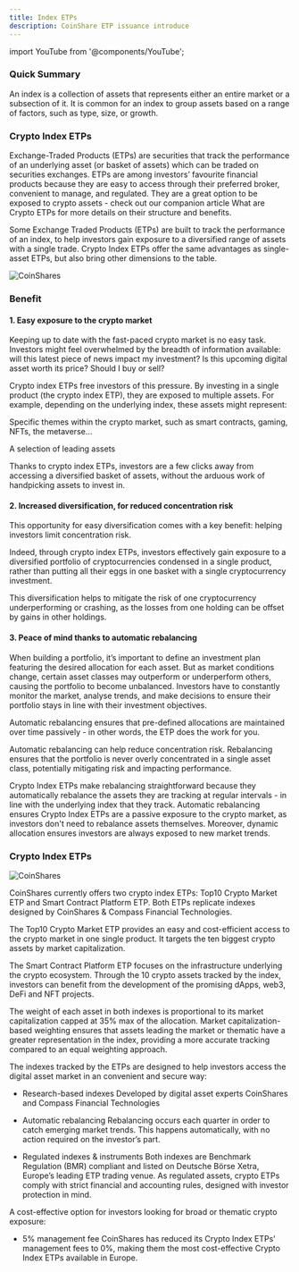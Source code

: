 ```yaml
---
title: Index ETPs
description: CoinShare ETP issuance introduce
---
```

import YouTube from '@components/YouTube';

### Quick Summary

An index is a collection of assets that represents either an entire market or a subsection of it. It is common for an index to group assets based on a range of factors, such as type, size, or growth. 

### Crypto Index ETPs

Exchange-Traded Products (ETPs) are securities that track the performance of an underlying asset (or basket of assets) which can be traded on securities exchanges. ETPs are among investors’ favourite financial products because they are easy to access through their preferred broker, convenient to manage, and regulated. They are a great option to be exposed to crypto assets - check out our companion article What are Crypto ETPs for more details on their structure and benefits. 

Some Exchange Traded Products (ETPs) are built to track the performance of an index, to help investors gain exposure to a diversified range of assets with a single trade. Crypto Index ETPs offer the same advantages as single-asset ETPs, but also bring other dimensions to the table.

![CoinShares](/img/images/index1.png)

### Benefit

#### 1. Easy exposure to the crypto market 

Keeping up to date with the fast-paced crypto market is no easy task. Investors might feel overwhelmed by the breadth of information available: will this latest piece of news impact my investment? Is this upcoming digital asset worth its price? Should I buy or sell? 

Crypto index ETPs free investors of this pressure. By investing in a single product (the crypto index ETP), they are exposed to multiple assets. For example, depending on the underlying index, these assets might represent:

Specific themes within the crypto market, such as smart contracts, gaming, NFTs,  the metaverse…

A selection of leading assets 

Thanks to crypto index ETPs, investors are a few clicks away from accessing a diversified basket of assets, without the arduous work of handpicking assets to invest in. 

#### 2. Increased diversification, for reduced concentration risk

This opportunity for easy diversification comes with a key benefit: helping investors limit concentration risk. 

Indeed, through crypto index ETPs, investors effectively gain exposure to a diversified portfolio of cryptocurrencies condensed in a single product, rather than putting all their eggs in one basket with a single cryptocurrency investment. 

This diversification helps to mitigate the risk of one cryptocurrency underperforming or crashing, as the losses from one holding can be offset by gains in other holdings.

#### 3. Peace of mind thanks to automatic rebalancing

When building a portfolio, it’s important to define an investment plan featuring the desired allocation for each asset. But as market conditions change, certain asset classes may outperform or underperform others, causing the portfolio to become unbalanced. Investors have to constantly monitor the market, analyse trends, and make decisions to ensure their portfolio stays in line with their investment objectives. 

Automatic rebalancing ensures that pre-defined allocations are maintained over time passively - in other words, the ETP does the work for you. 

Automatic rebalancing can help reduce concentration risk. Rebalancing ensures that the portfolio is never overly concentrated in a single asset class, potentially mitigating risk and impacting performance.

Crypto Index ETPs make rebalancing straightforward because they automatically rebalance the assets they are tracking at regular intervals - in line with the underlying index that they track. Automatic rebalancing ensures Crypto Index ETPs are a passive exposure to the crypto market, as investors don't need to rebalance assets themselves. Moreover, dynamic allocation ensures investors are always exposed to new market trends.

### Crypto Index ETPs

![CoinShares](/img/images/index2.png)

CoinShares currently offers two crypto index ETPs: Top10 Crypto Market ETP and Smart Contract Platform ETP. Both ETPs replicate indexes designed by CoinShares & Compass Financial Technologies. 

The Top10 Crypto Market ETP provides an easy and cost-efficient access to the crypto market in one single product. It targets the ten biggest crypto assets by market capitalization.

The Smart Contract Platform ETP focuses on the infrastructure underlying the crypto ecosystem. Through the 10 crypto assets tracked by the index, investors can benefit from the development of the promising dApps, web3, DeFi and NFT projects. 

The weight of each asset in both indexes is proportional to its market capitalization capped at 35% max of the allocation. Market capitalization-based weighting ensures that assets leading the market or thematic have a greater representation in the index, providing a more accurate tracking compared to an equal weighting approach.

The indexes tracked by the ETPs are designed to help investors access the digital asset market in an convenient and secure way:

- Research-based indexes Developed by digital asset experts CoinShares and Compass Financial Technologies

- Automatic rebalancing Rebalancing occurs each quarter in order to catch emerging market trends. This happens automatically, with no action required on the investor’s part. 

- Regulated indexes & instruments Both indexes are Benchmark Regulation (BMR) compliant and listed on Deutsche Börse Xetra, Europe’s leading ETP trading venue. As regulated assets, crypto ETPs comply with strict financial and accounting rules, designed with investor protection in mind.

A cost-effective option for investors looking for broad or thematic crypto exposure:

- 5% management fee CoinShares has reduced its Crypto Index ETPs’ management fees to 0%, making them the most cost-effective Crypto Index ETPs available in Europe. 

